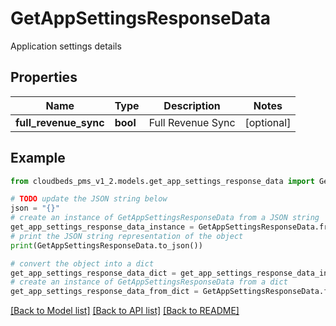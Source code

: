 # GetAppSettingsResponseData

Application settings details

## Properties

Name | Type | Description | Notes
------------ | ------------- | ------------- | -------------
**full_revenue_sync** | **bool** | Full Revenue Sync | [optional] 

## Example

```python
from cloudbeds_pms_v1_2.models.get_app_settings_response_data import GetAppSettingsResponseData

# TODO update the JSON string below
json = "{}"
# create an instance of GetAppSettingsResponseData from a JSON string
get_app_settings_response_data_instance = GetAppSettingsResponseData.from_json(json)
# print the JSON string representation of the object
print(GetAppSettingsResponseData.to_json())

# convert the object into a dict
get_app_settings_response_data_dict = get_app_settings_response_data_instance.to_dict()
# create an instance of GetAppSettingsResponseData from a dict
get_app_settings_response_data_from_dict = GetAppSettingsResponseData.from_dict(get_app_settings_response_data_dict)
```
[[Back to Model list]](../README.md#documentation-for-models) [[Back to API list]](../README.md#documentation-for-api-endpoints) [[Back to README]](../README.md)


